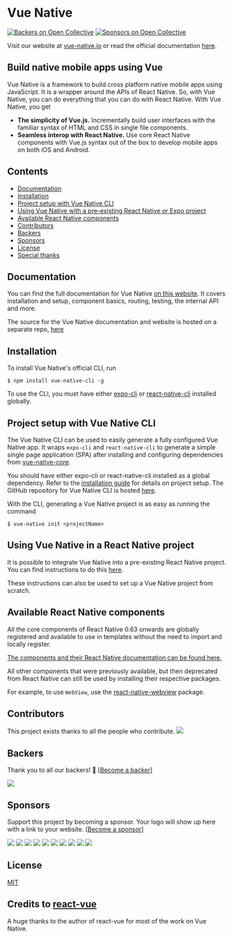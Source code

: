 # Vue Native

[![Backers on Open Collective](https://opencollective.com/vue-native-core/backers/badge.svg)](#backers)
 [![Sponsors on Open Collective](https://opencollective.com/vue-native-core/sponsors/badge.svg)](#sponsors) 

Visit our website at [vue-native.io](https://vue-native.io) or read the official documentation [here](https://vue-native.io/docs/installation.html).

## Build native mobile apps using Vue

Vue Native is a framework to build cross platform native mobile apps using JavaScript. It is a wrapper around the APIs of React Native. So, with Vue Native, you can do everything that you can do with React Native. With Vue Native, you get

- **The simplicity of Vue.js.** Incrementally build user interfaces with the familiar syntax of HTML and CSS in single file components.
- **Seamless interop with React Native.** Use core React Native components with Vue.js syntax out of the box to develop mobile apps on both iOS and Android.

## Contents
- [Documentation](#documentation)
- [Installation](#installation)
- [Project setup with Vue Native CLI](#project-setup-with-vue-native-cli)
- [Using Vue Native with a pre-existing React Native or Expo project](#using-vue-native-in-a-react-native-project)
- [Available React Native components](#available-react-native-components)
- [Contributors](#contributors)
- [Backers](#backers)
- [Sponsors](#sponsors)
- [License](#license)
- [Special thanks](#credits-to-react-vue)

## Documentation

You can find the full documentation for Vue Native [on this website](https://vue-native.io/docs/installation.html). It covers installation and setup, component basics, routing, testing, the internal API and more.

The source for the Vue Native documentation and website is hosted on a separate repo, [here](https://github.com/GeekyAnts/vue-native-website)

## Installation

To install Vue Native's official CLI, run
```
$ npm install vue-native-cli -g
```

To use the CLI, you must have either [expo-cli](https://github.com/expo/expo-cli) or [react-native-cli](https://github.com/react-native-community/cli) installed globally.

## Project setup with Vue Native CLI

The Vue Native CLI can be used to easily generate a fully configured Vue Native app. It wraps `expo-cli` and `react-native-cli` to generate a simple single page application (SPA) after installing and configuring dependencies from [vue-native-core](https://github.com/GeekyAnts/vue-native-core).

You should have either expo-cli or react-native-cli installed as a global dependency. Refer to the [installation guide](https://vue-native.io/docs/installation.html) for details on project setup. The GitHub repository for Vue Native CLI is hosted [here](https://github.com/GeekyAnts/vue-native-cli).

With the CLI, generating a Vue Native project is as easy as running the command
```
$ vue-native init <projectName>
```

## Using Vue Native in a React Native project

It is possible to integrate Vue Native into a pre-existing React Native project. You can find instructions to do this [here](converting-react-native-project.md).

These instructions can also be used to set up a Vue Native project from scratch.

## Available React Native components

All the core components of React Native 0.63 onwards are globally registered and available to use in templates without the need to import and locally register.

[The components and their React Native documentation can be found here.](https://reactnative.dev/docs/components-and-apis)

All other components that were previously available, but then deprecated from React Native can still be used by installing their respective packages.

For example, to use `WebView`, use the [react-native-webview](https://github.com/react-native-webview/react-native-webview) package.

## Contributors

This project exists thanks to all the people who contribute. 
<a href="https://github.com/GeekyAnts/vue-native-core/contributors"><img src="https://opencollective.com/vue-native-core/contributors.svg?width=890&button=false" /></a>


## Backers

Thank you to all our backers! 🙏 [[Become a backer](https://opencollective.com/vue-native-core#backer)]

<a href="https://opencollective.com/vue-native-core#backers" target="_blank"><img src="https://opencollective.com/vue-native-core/backers.svg?width=890"></a>


## Sponsors

Support this project by becoming a sponsor. Your logo will show up here with a link to your website. [[Become a sponsor](https://opencollective.com/vue-native-core#sponsor)]

<a href="https://opencollective.com/vue-native-core/sponsor/0/website" target="_blank"><img src="https://opencollective.com/vue-native-core/sponsor/0/avatar.svg"></a>
<a href="https://opencollective.com/vue-native-core/sponsor/1/website" target="_blank"><img src="https://opencollective.com/vue-native-core/sponsor/1/avatar.svg"></a>
<a href="https://opencollective.com/vue-native-core/sponsor/2/website" target="_blank"><img src="https://opencollective.com/vue-native-core/sponsor/2/avatar.svg"></a>
<a href="https://opencollective.com/vue-native-core/sponsor/3/website" target="_blank"><img src="https://opencollective.com/vue-native-core/sponsor/3/avatar.svg"></a>
<a href="https://opencollective.com/vue-native-core/sponsor/4/website" target="_blank"><img src="https://opencollective.com/vue-native-core/sponsor/4/avatar.svg"></a>
<a href="https://opencollective.com/vue-native-core/sponsor/5/website" target="_blank"><img src="https://opencollective.com/vue-native-core/sponsor/5/avatar.svg"></a>
<a href="https://opencollective.com/vue-native-core/sponsor/6/website" target="_blank"><img src="https://opencollective.com/vue-native-core/sponsor/6/avatar.svg"></a>
<a href="https://opencollective.com/vue-native-core/sponsor/7/website" target="_blank"><img src="https://opencollective.com/vue-native-core/sponsor/7/avatar.svg"></a>
<a href="https://opencollective.com/vue-native-core/sponsor/8/website" target="_blank"><img src="https://opencollective.com/vue-native-core/sponsor/8/avatar.svg"></a>
<a href="https://opencollective.com/vue-native-core/sponsor/9/website" target="_blank"><img src="https://opencollective.com/vue-native-core/sponsor/9/avatar.svg"></a>



## License

[MIT](http://opensource.org/licenses/MIT)

## Credits to [react-vue](https://github.com/SmallComfort/react-vue)

A huge thanks to the author of react-vue for most of the work on Vue Native.
